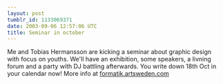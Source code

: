```yaml
---
layout: post
tumblr_id: 1133069371
date: 2003-09-06 12:57:06 UTC
title: Seminar in october
---
```


Me and Tobias Hermansson are kicking a seminar about graphic design with focus on youths. We'll have an exhibition, some speakers, a livning forum and a party with DJ battling afterwards. You write down 18th Oct in your calendar now! More info at <a href="http://formatik.artsweden.com/" target="_blank">formatik.artsweden.com</a>
